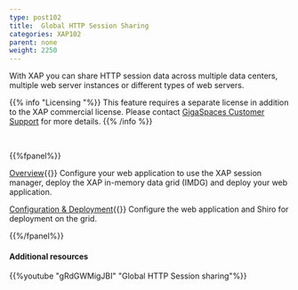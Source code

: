 ```yaml
---
type: post102
title:  Global HTTP Session Sharing
categories: XAP102
parent: none
weight: 2250
---
```




With XAP you can share HTTP session data across multiple data centers, multiple web server instances or different types of web servers.



{{% info "Licensing "%}}
This feature requires a separate license in addition to the XAP commercial license. Please contact [GigaSpaces Customer Support](http://www.gigaspaces.com/content/customer-support-services) for more details.
{{% /info %}}


<br>

{{%fpanel%}}

[Overview](./global-http-session-sharing.html){{<wbr>}}
Configure your web application to use the XAP session manager, deploy the XAP in-memory data grid (IMDG) and deploy your web application.

[Configuration & Deployment](./global-http-session-sharing-configuration.html){{<wbr>}}
Configure the web application and Shiro for deployment on the grid.

{{%/fpanel%}}





#### Additional resources

{{%youtube "gRdGWMigJBI"  "Global HTTP Session sharing"%}}
